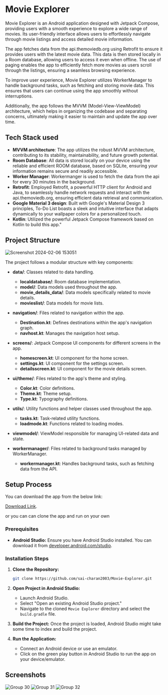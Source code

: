 # Movie Explorer

Movie Explorer is an Android application designed with Jetpack Compose, providing users with a smooth experience to explore a wide range of movies. Its user-friendly interface allows users to effortlessly navigate through movie listings and access detailed movie information.

The app fetches data from the api.themoviedb.org using Retrofit to ensure it provides users with the latest movie data.
 This data is then stored locally in a Room database, allowing users to access it even when offline. The use of paging enables the app to efficiently fetch more movies as users scroll through the listings, ensuring a seamless browsing experience.

To improve user experience, Movie Explorer utilizes WorkerManager to handle background tasks, such as fetching and storing movie data. This ensures that users can continue using the app smoothly without interruptions.

Additionally, the app follows the MVVM (Model-View-ViewModel) architecture, which helps in organizing the codebase and separating concerns, ultimately making it easier to maintain and update the app over time.

## Tech Stack used
- **MVVM architecture**: The app utilizes the robust MVVM architecture, contributing to its stability, maintainability, and future growth potential.
-  **Room Database**: All data is stored locally on your device using the reliable and efficient ROOM database, based on SQLite, ensuring your information remains secure and readily accessible.
-  **Worker Manager**: Workermanger is used to fetch the data from the api for every 30 minutes in the background.
- **Retrofit**: Employed Retrofit, a powerful HTTP client for Android and Java, to seamlessly handle network requests and interact with the api.themoviedb.org, ensuring efficient data retrieval and communication.
- **Google Material 3 design**: Built with Google's Material Design 3 principles, To-Do List boasts a sleek and intuitive interface that adapts dynamically to your wallpaper colors for a personalized touch.
- **Kotlin**: Utilized the powerful Jetpack Compose framework based on Kotlin to build this app."

## Project Structure
![Screenshot 2024-02-06 153051](https://github.com/sai-charan2003/Battery-Tracker-Duplicate-/assets/83913880/5ac13c8d-a4b0-4e6c-889e-e406ca89c034)

The project follows a modular structure with key components:



- **data/**: Classes related to data handling.
  - **localdatabase/**: Room database implementation.
  - **model/**: Data models used throughout the app.
  - **movie_details_data/**: Data models specifically related to movie details.
  - **movieslist/**: Data models for movie lists.

- **navigation/**: Files related to navigation within the app.
  - **Destination.kt**: Defines destinations within the app's navigation graph.
  - **navhost.kt**: Manages the navigation host setup.

- **screens/**: Jetpack Compose UI components for different screens in the app.
  - **homescreen.kt**: UI component for the home screen.
  - **settings.kt**: UI component for the settings screen.
  - **detailsscreen.kt**: UI component for the movie details screen.

- **ui/theme/**: Files related to the app's theme and styling.
  - **Color.kt**: Color definitions.
  - **Theme.kt**: Theme setup.
  - **Type.kt**: Typography definitions.

- **utils/**: Utility functions and helper classes used throughout the app.
  - **tasks.kt**: Task-related utility functions.
  - **loadmode.kt**: Functions related to loading modes.

- **viewmodel/**: ViewModel responsible for managing UI-related data and state.

- **workermanager/**: Files related to background tasks managed by WorkerManager.
  - **workermanager.kt**: Handles background tasks, such as fetching data from the API.


## Setup Process

You can download the app from the below link:

[Download Link](https://github.com/sai-charan2003/To-Do-List/releases/download/v1.0/app-release.apk).

or you can can clone the app and run on your own
### Prerequisites

- **Android Studio:** Ensure you have Android Studio installed. You can download it from [developer.android.com/studio](https://developer.android.com/studio).

### Installation Steps

1. **Clone the Repository:**
    ```bash
    git clone https://github.com/sai-charan2003/Movie-Explorer.git
    ```


2. **Open Project in Android Studio:**
    - Launch Android Studio.
    - Select "Open an existing Android Studio project."
    - Navigate to the cloned `Movie Explorer` directory and select the `build.gradle` file.

3. **Build the Project:**
    Once the project is loaded, Android Studio might take some time to index and build the project.

4. **Run the Application:**
    - Connect an Android device or use an emulator.
    - Click on the green play button in Android Studio to run the app on your device/emulator.


## Screenshots
![Group 30](https://github.com/sai-charan2003/Movie-Explorer/assets/83913880/004e2cbe-869e-43b3-8433-898bb6786357)
![Group 31](https://github.com/sai-charan2003/Movie-Explorer/assets/83913880/518a5bd2-f9cd-4e07-a69b-155cf79fcc07)
![Group 32](https://github.com/sai-charan2003/Movie-Explorer/assets/83913880/21a5f3ba-703c-4508-86f0-101bf627e8ab)






